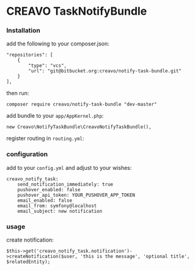 # CREAVO TaskNotifyBundle

### Installation

add the following to your composer.json:

    "repositories": [
        {
            "type": "vcs",
            "url": "git@bitbucket.org:creavo/notify-task-bundle.git"
        }
    ],

then run:

    composer require creavo/notify-task-bundle "dev-master"
    
add bundle to your `app/AppKernel.php`:

    new Creavo\NotifyTaskBundle\CreavoNotifyTaskBundle(),
    
register routing in `routing.yml`:


### configuration

add to your `config.yml` and adjust to your wishes:

    creavo_notify_task:
        send_notification_immediately: true
        pushover_enabled: false
        pushover_api_token: YOUR_PUSHOVER_APP_TOKEN
        email_enabled: false
        email_from: symfony@localhost
        email_subject: new notification
 
### usage

create notification:
    
    $this->get('creavo_notify_task.notification')->createNotification($user, 'this is the message', 'optional title', $relatedEntity);
    
